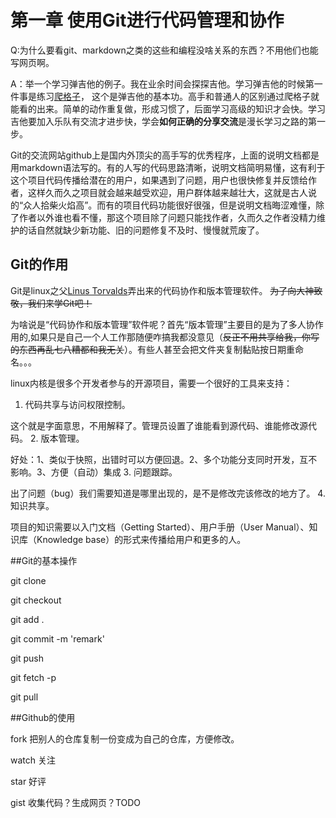 第一章 使用Git进行代码管理和协作
===

Q:为什么要看git、markdown之类的这些和编程没啥关系的东西？不用他们也能写网页啊。

A：举一个学习弹吉他的例子。我在业余时间会探探吉他。学习弹吉他的时候第一件事是练习[爬格子](https://www.baidu.com/s?wd=%E7%88%AC%E6%A0%BC%E5%AD%90&rsv_spt=1&rsv_iqid=0xd1ecd6cb00407f18&issp=1&f=8&rsv_bp=0&rsv_idx=2&ie=utf-8&tn=baiduhome_pg&rsv_enter=1&rsv_sug3=6&rsv_sug1=6&rsv_sug7=101)，
这个是弹吉他的基本功。高手和普通人的区别通过爬格子就能看的出来。简单的动作重复做，形成习惯了，后面学习高级的知识才会快。学习吉他要加入乐队有交流才进步快，学会**如何正确的分享交流**是漫长学习之路的第一步。

Git的交流网站github上是国内外顶尖的高手写的优秀程序，上面的说明文档都是用markdown语法写的。有的人写的代码思路清晰，说明文档简明易懂，这有利于这个项目代码传播给潜在的用户，如果遇到了问题，用户也很快修复并反馈给作者，这样久而久之项目就会越来越受欢迎，用户群体越来越壮大，这就是古人说的“众人拾柴火焰高”。而有的项目代码功能很好很强，但是说明文档晦涩难懂，除了作者以外谁也看不懂，那这个项目除了问题只能找作者，久而久之作者没精力维护的话自然就缺少新功能、旧的问题修复不及时、慢慢就荒废了。


Git的作用
----
Git是linux之父[Linus Torvalds](http://www.landiannews.com/archives/16232.html)弄出来的代码协作和版本管理软件。
~~为了向大神致敬，我们来学Git吧！~~

为啥说是“代码协作和版本管理”软件呢？首先“版本管理”主要目的是为了多人协作用的,如果只是自己一个人工作那随便咋搞我都没意见（~~反正不用共享给我，你写的东西再乱七八糟都和我无关~~）。有些人甚至会把文件夹复制黏贴按日期重命名。。。

linux内核是很多个开发者参与的开源项目，需要一个很好的工具来支持：

1. 代码共享与访问权限控制。

这个就是字面意思，不用解释了。管理员设置了谁能看到源代码、谁能修改源代码。
2. 版本管理。

好处：1、类似于快照，出错时可以方便回退。2、多个功能分支同时开发，互不影响。3、方便（自动）集成
3. 问题跟踪。

出了问题（bug）我们需要知道是哪里出现的，是不是修改完该修改的地方了。
4. 知识共享。

项目的知识需要以入门文档（Getting Started）、用户手册（User Manual）、知识库（Knowledge base）的形式来传播给用户和更多的人。

##Git的基本操作

git clone

git checkout

git add .

git commit -m 'remark'

git push

git fetch -p

git pull

##Github的使用

fork 把别人的仓库复制一份变成为自己的仓库，方便修改。

watch 关注

star 好评

gist 收集代码？生成网页？TODO

